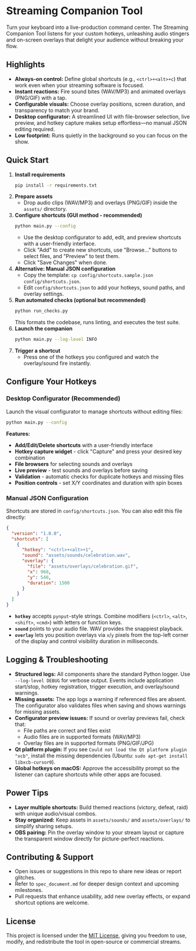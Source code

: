 # Streaming Companion Tool

Turn your keyboard into a live-production command center. The Streaming Companion Tool listens for your custom hotkeys, unleashing audio stingers and on-screen overlays that delight your audience without breaking your flow.

## Highlights
- **Always-on control:** Define global shortcuts (e.g., `<ctrl>+<alt>+c`) that work even when your streaming software is focused.
- **Instant reactions:** Fire sound bites (WAV/MP3) and animated overlays (PNG/GIF) with a tap.
- **Configurable visuals:** Choose overlay positions, screen duration, and transparency to match your brand.
- **Desktop configurator:** A streamlined UI with file-browser selection, live preview, and hotkey capture makes setup effortless—no manual JSON editing required.
- **Low footprint:** Runs quietly in the background so you can focus on the show.

## Quick Start
1. **Install requirements**
   ```bash
   pip install -r requirements.txt
   ```
2. **Prepare assets**
   - Drop audio clips (WAV/MP3) and overlays (PNG/GIF) inside the `assets/` directory.
3. **Configure shortcuts (GUI method - recommended)**
   ```bash
   python main.py --config
   ```
   - Use the desktop configurator to add, edit, and preview shortcuts with a user-friendly interface.
   - Click "Add" to create new shortcuts, use "Browse..." buttons to select files, and "Preview" to test them.
   - Click "Save Changes" when done.
4. **Alternative: Manual JSON configuration**
   - Copy the template: `cp config/shortcuts.sample.json config/shortcuts.json`.
   - Edit `config/shortcuts.json` to add your hotkeys, sound paths, and overlay settings.
5. **Run automated checks (optional but recommended)**
   ```bash
   python run_checks.py
   ```
   This formats the codebase, runs linting, and executes the test suite.
6. **Launch the companion**
   ```bash
   python main.py --log-level INFO
   ```
7. **Trigger a shortcut**
   - Press one of the hotkeys you configured and watch the overlay/sound fire instantly.

## Configure Your Hotkeys

### Desktop Configurator (Recommended)
Launch the visual configurator to manage shortcuts without editing files:
```bash
python main.py --config
```

**Features:**
- **Add/Edit/Delete shortcuts** with a user-friendly interface
- **Hotkey capture widget** - click "Capture" and press your desired key combination
- **File browsers** for selecting sounds and overlays
- **Live preview** - test sounds and overlays before saving
- **Validation** - automatic checks for duplicate hotkeys and missing files
- **Position controls** - set X/Y coordinates and duration with spin boxes

### Manual JSON Configuration
Shortcuts are stored in `config/shortcuts.json`. You can also edit this file directly:

```json
{
  "version": "1.0.0",
  "shortcuts": [
    {
      "hotkey": "<ctrl>+<alt>+1",
      "sound": "assets/sounds/celebration.wav",
      "overlay": {
        "file": "assets/overlays/celebration.gif",
        "x": 960,
        "y": 540,
        "duration": 1500
      }
    }
  ]
}
```

- **`hotkey`** accepts `pynput`-style strings. Combine modifiers (`<ctrl>`, `<alt>`, `<shift>`, `<cmd>`) with letters or function keys.
- **`sound`** points to your audio file. WAV provides the snappiest playback.
- **`overlay`** lets you position overlays via `x`/`y` pixels from the top-left corner of the display and control visibility duration in milliseconds.

## Logging & Troubleshooting
- **Structured logs:** All components share the standard Python logger. Use `--log-level DEBUG` for verbose output. Events include application start/stop, hotkey registration, trigger execution, and overlay/sound warnings.
- **Missing assets:** The app logs a warning if referenced files are absent. The configurator also validates files when saving and shows warnings for missing assets.
- **Configurator preview issues:** If sound or overlay previews fail, check that:
  - File paths are correct and files exist
  - Audio files are in supported formats (WAV/MP3)
  - Overlay files are in supported formats (PNG/GIF/JPG)
- **Qt platform plugin:** If you see `Could not load the Qt platform plugin "xcb"`, install the missing dependencies (Ubuntu: `sudo apt-get install libxcb-cursor0`).
- **Global hotkeys on macOS:** Approve the accessibility prompt so the listener can capture shortcuts while other apps are focused.

## Power Tips
- **Layer multiple shortcuts:** Build themed reactions (victory, defeat, raid) with unique audio/visual combos.
- **Stay organized:** Keep assets in `assets/sounds/` and `assets/overlays/` to simplify sharing setups.
- **OBS pairing:** Pin the overlay window to your stream layout or capture the transparent window directly for picture-perfect reactions.

## Contributing & Support
- Open issues or suggestions in this repo to share new ideas or report glitches.
- Refer to `spec_document.md` for deeper design context and upcoming milestones.
- Pull requests that enhance usability, add new overlay effects, or expand shortcut options are welcome.

## License
This project is licensed under the [MIT License](./LICENSE), giving you freedom to use, modify, and redistribute the tool in open-source or commercial streams.

